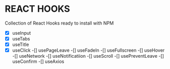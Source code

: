 # REACT HOOKS

Collection of React Hooks ready to install with NPM

-[x] useInput
-[x] useTabs
-[x] useTitle
-[x] useClick
-[] usePageLeave
-[] useFadeIn
-[] useFullscreen
-[] useHover
-[] useNetwork
-[] useNotificatiion
-[] useScroll
-[] usePreventLeave
-[] useConfirm
-[] useAxios